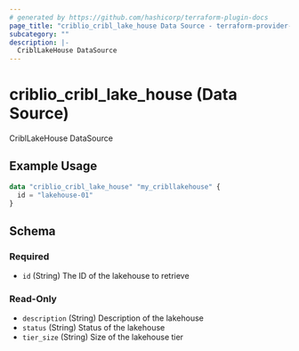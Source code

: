 ```yaml
---
# generated by https://github.com/hashicorp/terraform-plugin-docs
page_title: "criblio_cribl_lake_house Data Source - terraform-provider-criblio"
subcategory: ""
description: |-
  CriblLakeHouse DataSource
---
```


# criblio_cribl_lake_house (Data Source)

CriblLakeHouse DataSource

## Example Usage

```terraform
data "criblio_cribl_lake_house" "my_cribllakehouse" {
  id = "lakehouse-01"
}
```

<!-- schema generated by tfplugindocs -->
## Schema

### Required

- `id` (String) The ID of the lakehouse to retrieve

### Read-Only

- `description` (String) Description of the lakehouse
- `status` (String) Status of the lakehouse
- `tier_size` (String) Size of the lakehouse tier
